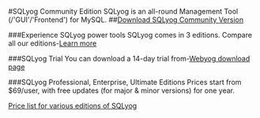 #SQLyog Community Edition
SQLyog is an all-round Management Tool (/'GUI'/'Frontend') for MySQL.
##[Download SQLyog Community Version](https://github.com/webyog/sqlyog-community/wiki/Downloads)

###Experience SQLyog power tools
SQLyog comes in 3 editions. Compare all our editions-[Learn more](https://www.webyog.com/product/sqlyogFeatureListExpanded/)

###SQLyog Trial
You can download a 14-day trial from-[Webyog download page](https://www.webyog.com/product/downloads/)

###SQLyog Professional, Enterprise, Ultimate Editions
Prices start from $69/user, with free updates (for major & minor versions) for one year.

[Price list for various editions of SQLyog](https://www.webyog.com/shop/)
